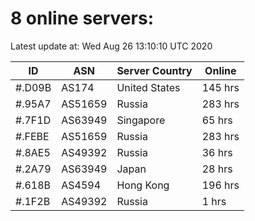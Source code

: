 # 8 online servers:

Latest update at: Wed Aug 26 13:10:10 UTC 2020

| ID | ASN | Server Country | Online |
| -- | --- | -------------- | ------ |
| #.D09B | AS174 | United States | 145 hrs |
| #.95A7 | AS51659 | Russia | 283 hrs |
| #.7F1D | AS63949 | Singapore | 65 hrs |
| #.FEBE | AS51659 | Russia | 283 hrs |
| #.8AE5 | AS49392 | Russia | 36 hrs |
| #.2A79 | AS63949 | Japan | 28 hrs |
| #.618B | AS4594 | Hong Kong | 196 hrs |
| #.1F2B | AS49392 | Russia | 1 hrs |

